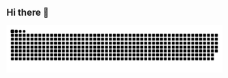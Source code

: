 ## Hi there 👋

<p align="center">
  <img src="https://raw.githubusercontent.com/ThreatHunterSec/ThreatHunterSec/output/github-contribution-grid-snake-pacman.svg?v=1" alt="Animação Pac-Man das Contribuições">
</p>

<!--
**ThreatHunterSec/ThreatHunterSec** is a ✨ _special_ ✨ repository because its `README.md` (this file) appears on your GitHub profile.

Here are some ideas to get you started:

- 🔭 I’m currently working on ...
- 🌱 I’m currently learning ...
- 👯 I’m looking to collaborate on ...
- 🤔 I’m looking for help with ...
- 💬 Ask me about ...
- 📫 How to reach me: ...
- 😄 Pronouns: ...
- ⚡ Fun fact: ...
-->
